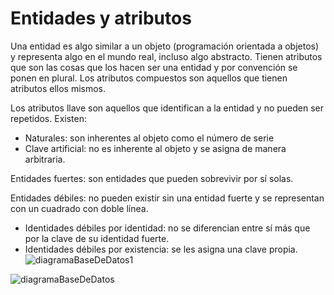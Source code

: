 # Entidades y atributos
Una entidad es algo similar a un objeto (programación orientada a objetos) y representa algo en el mundo real, incluso algo abstracto. Tienen atributos que son las cosas que los hacen ser una entidad y por convención se ponen en plural.
Los atributos compuestos son aquellos que tienen atributos ellos mismos.

Los atributos llave son aquellos que identifican a la entidad y no pueden ser repetidos. Existen:

- Naturales: son inherentes al objeto como el número de serie
- Clave artificial: no es inherente al objeto y se asigna de manera arbitraria.

Entidades fuertes: son entidades que pueden sobrevivir por sí solas.
<p>Entidades débiles: no pueden existir sin una entidad fuerte y se representan con un cuadrado con doble línea.</p>

- Identidades débiles por identidad: no se diferencian entre sí más que por la clave de su identidad fuerte.
- Identidades débiles por existencia: se les asigna una clave propia.
![diagramaBaseDeDatos1](https://user-images.githubusercontent.com/57947170/162599578-0bfb3906-3634-4420-86fb-9252f1986501.png)

![diagramaBaseDeDatos](https://user-images.githubusercontent.com/57947170/162599292-61f6517e-ef6a-4dda-84db-4472bec0d8f9.png)
